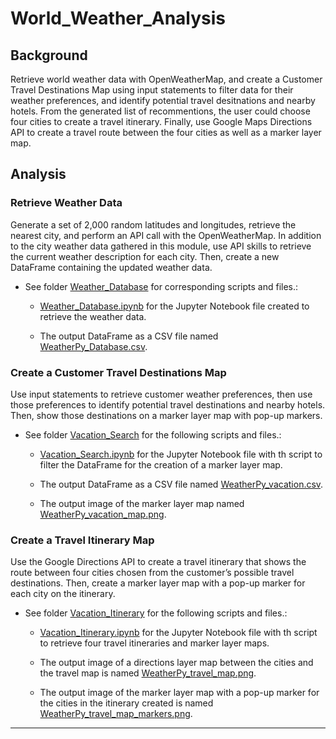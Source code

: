 # World_Weather_Analysis

## Background
Retrieve world weather data with OpenWeatherMap, and create a Customer Travel Destinations Map using input statements to filter data for their weather preferences, and identify potential travel desitnations and nearby hotels. From the generated list of recommentions, the user could choose four cities to create a travel itinerary. Finally, use Google Maps Directions API to create a travel route between the four cities as well as a marker layer map.

## Analysis

### Retrieve Weather Data
Generate a set of 2,000 random latitudes and longitudes, retrieve the nearest city, and perform an API call with the OpenWeatherMap. In addition to the city weather data gathered in this module, use API skills to retrieve the current weather description for each city. Then, create a new DataFrame containing the updated weather data.

* See folder [Weather_Database](Weather_Database/) for corresponding scripts and files.: 

    * [Weather_Database.ipynb](Weather_Database/Weather_Database.ipynb) for the Jupyter Notebook file created to retrieve the weather data.

    * The output DataFrame as a CSV file named [WeatherPy_Database.csv](Weather_Database/WeatherPy_Database.csv).

### Create a Customer Travel Destinations Map
Use input statements to retrieve customer weather preferences, then use those preferences to identify potential travel destinations and nearby hotels. Then, show those destinations on a marker layer map with pop-up markers.

* See folder [Vacation_Search](Vacation_Search/) for the following scripts and files.:

    * [Vacation_Search.ipynb](Vacation_Search/Vacation_Search.ipynb) for the Jupyter Notebook file with th script to filter the DataFrame for the creation of a marker layer map.

    * The output DataFrame as a CSV file named [WeatherPy_vacation.csv](Vacation_Search/WeatherPy_vacation.csv).

    * The output image of the marker layer map named [WeatherPy_vacation_map.png](Vacation_Search/WeatherPy_vacation_map.png).

<!--- ![WeatherPy_vacation_map.png](Vacation_Search/WeatherPy_vacation_map.png).--->

### Create a Travel Itinerary Map
Use the Google Directions API to create a travel itinerary that shows the route between four cities chosen from the customer’s possible travel destinations. Then, create a marker layer map with a pop-up marker for each city on the itinerary.

* See folder [Vacation_Itinerary](Vacation_Itinerary/) for the following scripts and files.:

    * [Vacation_Itinerary.ipynb](Vacation_Itinerary/Vacation_Itinerary.ipynb) for the Jupyter Notebook file with th script to retrieve four travel itineraries and marker layer maps. 

    * The output image of a directions layer map between the cities and the travel map is named [WeatherPy_travel_map.png](Vacation_Itinerary/WeatherPy_travel_map.png).

    <!---![WeatherPy_travel_map.png](Vacation_Itinerary/WeatherPy_travel_map.png)--->
    
    * The output image of the marker layer map with a pop-up marker for the cities in the itinerary created is named [WeatherPy_travel_map_markers.png](Vacation_Itinerary/WeatherPy_travel_map_markers.png).

    <!---![WeatherPy_travel_map_markers.png](Vacation_Itinerary/WeatherPy_travel_map_markers.png)--->

---

